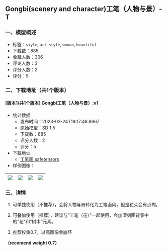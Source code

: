 ## Gongbi(scenery and character)工笔（人物与景）-T
### 一、模型概述

- 标签：`style`, `art style`, `woman`, `beautiful`
- 下载数：885
- 收藏人数：306
- 评论人数：3
- 评分人数：2
- 评分：5

### 二、下载地址（共1个版本）

#### [版本1/共1个版本] Gongbi工笔（人物与景）:v1

- 统计数据
  - 发布时间：2023-03-24T19:17:48.866Z
  - 原始模型：SD 1.5
  - 下载数：885
  - 评分人数：2
  - 评分：5
- 下载地址
  - [工笔画.safetensors](https://civitai.com/api/download/models/25391)
- 样例图像：

| <img src="https://image.civitai.com/xG1nkqKTMzGDvpLrqFT7WA/75f6c028-11cb-4068-f62f-76166bf5cd00/width=450/278736.jpeg" /> | <img src="https://image.civitai.com/xG1nkqKTMzGDvpLrqFT7WA/12b0aea3-bdf4-41c4-2bb4-f5676b4de800/width=450/278737.jpeg" /> | <img src="https://image.civitai.com/xG1nkqKTMzGDvpLrqFT7WA/6e3bf8e4-7b68-42a7-5310-332000960200/width=450/278734.jpeg" /> | <img src="https://image.civitai.com/xG1nkqKTMzGDvpLrqFT7WA/f1a93623-f42d-438a-fefb-3a81aa0b1e00/width=450/278735.jpeg" /> |
| ---- | ---- | ---- | ---- |


### 三、详情
<ol><li><p>可单独使用（不推荐），会将人物与景转化为工笔画风，但是花朵会有点糊。</p></li><li><p>可叠加使用（推荐），建议与“工笔（花）”一起使用，会加深刻画背景中的”花“和”树木“元素。</p></li><li><p>推荐权重0.7，过高图像会崩坏</p></li></ol><p><strong>        （recomend weight 0.7）</strong></p>